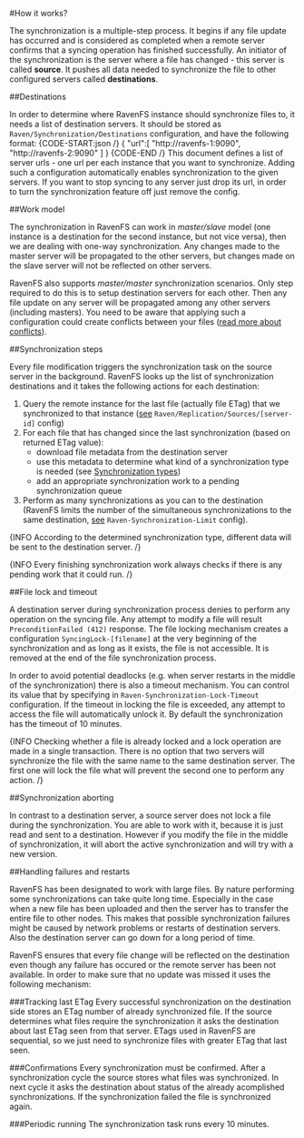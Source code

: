 ﻿#How it works?

The synchronization is a multiple-step process. It begins if any file update has occurred and is considered as completed when a remote server confirms that a syncing operation has finished successfully. An initiator of the synchronization is the server where a file has changed - this server is called **source**. It pushes all data needed to synchronize the file to other configured servers called **destinations**. 

##Destinations

In order to determine where RavenFS instance should synchronize files to, it needs a list of destination servers. It should be stored as `Raven/Synchronization/Destinations` configuration, and have the following format:
{CODE-START:json /}
{
	"url":[
		"http://ravenfs-1:9090",
		"http://ravenfs-2:9090"
	]
}
{CODE-END /}
This document defines a list of server urls - one url per each instance that you want to synchronize. Adding such a configuration automatically enables synchronization to the given servers. If you want to stop syncing to any server just drop its url, in order to turn the synchronization feature off just remove the config. 

##Work model

The synchronization in RavenFS can work in *master/slave* model (one instance is a destination for the second instance, but not vice versa), then we are dealing with one-way synchronization. Any changes made to the master server will be propagated to the other servers, but changes made on the slave server will not be reflected on other servers. 

RavenFS also supports *master/master* synchronization scenarios. Only step required to do this is to setup destination servers for each other. Then any file update on any server will be propagated among any other servers (including masters). You need to be aware that applying such a configuration could create conflicts between your files ([read more about conflicts](conflicts)).

##Synchronization steps

Every file modification triggers the synchronization task on the source server in the background. RavenFS looks up the list of synchronization destinations and it takes the following actions for each destination:

1. Query the remote instance for the last file (actually file ETag) that we synchronized to that instance ([see](configurations#ravensynchronizationsourcessource-server-id) `Raven/Replication/Sources/[server-id]` config)
2. For each file that has changed since the last synchronization (based on returned ETag value):
	* download file metadata from the destination server
	* use this metadata to determine what kind of a synchronization type is needed (see [Synchronization types](synchronization-types))
	* add an appropriate synchronization work to a pending synchronization queue
3. Perform as many synchronizations as you can to the destination (RavenFS limits the number of the simultaneous synchronizations to the same destination, [see](configuration#raven-synchronization-limit) `Raven-Synchronization-Limit` config). 

{INFO According to the determined synchronization type, different data will be sent to the destination server. /}

{INFO Every finishing synchronization work always checks if there is any pending work that it could run. /}

##File lock and timeout

A destination server during synchronization process denies to perform any operation on the syncing file. Any attempt to modify a file will result `PreconditionFailed (412)` response. The file locking mechanism creates a configuration `SyncingLock-[filename]` at the very beginning of the synchronization and as long as it exists, the file is not accessible. It is removed at the end of the file synchronization process. 

In order to avoid potential deadlocks (e.g. when server restarts in the middle of the synchronization) there is also a timeout mechanism. You can control its value that by specifying in `Raven-Synchronization-Lock-Timeout` configuration. If the timeout in locking the file is exceeded, any attempt to access the file will automatically unlock it. By default the synchronization has the timeout of 10 minutes.

{INFO Checking whether a file is already locked and a lock operation are made in a single transaction. There is no option that two servers will synchronize the file with the same name to the same destination server. The first one will lock the file what will prevent the second one to perform any action. /}

##Synchronization aborting

In contrast to a destination server, a source server does not lock a file during the synchronization. You are able to work with it, because it is just read and sent to a destination. However if you modify the file in the middle of synchronization, it will abort the active synchronization and will try with a new version.

##Handling failures and restarts

RavenFS has been designated to work with large files. By nature performing some synchronizations can take quite long time. Especially in the case when a new file has been uploaded and then the server has to transfer the entire file to other nodes.
This makes that possible synchronization failures might be caused by network problems or restarts of destination servers. Also the destination server can go down for a long period of time. 

RavenFS ensures that every file change will be reflected on the destination even though any failure has occured or the remote server has been not available. In order to make sure that no update was missed it uses the following mechanism:

###Tracking last ETag
Every successful synchronization on the destination side stores an ETag number of already synchronized file. If the source determines what files require the synchronization it asks the destination about last ETag seen from that server. 
ETags used in RavenFS are sequential, so we just need to synchronize files with greater ETag that last seen.

###Confirmations
Every synchronization must be confirmed. After a synchronization cycle the source stores what files was synchronized. In next cycle it asks the destination about status of the already acomplished synchronizations. If the synchronization failed the file is synchronized again.

###Periodic running
The synchronization task runs every 10 minutes.

